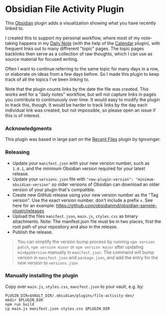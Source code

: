 # Obsidian File Activity Plugin

This [Obsidian](https://obsidian.md/) plugin adds a visualization showing what you have recently linked to.

I created this to support my personal workflow, where most of my note-taking happens in my [Daily Note](https://help.obsidian.md/Plugins/Daily+notes) (with the help of the [Calendar](https://github.com/liamcain/obsidian-calendar-plugin) plugin), with frequent links out to many diffrerent "topic" pages. The topic pages backlinks then serve as a collection of raw thoughts, which I can use as source material for focused writing. 

Often I want to continue referring to the same topic for many days in a row, or elaborate on ideas from a few days before. So I made this plugin to keep track of all the topics I've been linking to.

Note that the plugin counts links by the date the file was *created*. This works well for a "daily notes" workflow, but will not capture links in pages you contribute to continuously over time. It would easy to modify the plugin to track this, though. It would be harder to track links by the day each individual link was created, but not impossible, so please open an issue if this is of interest.

### Acknowledgments

This plugin was based in large part on the [Recent Files](https://github.com/tgrosinger/recent-files-obsidian) plugin by tgrosinger.

### Releasing

- Update your `manifest.json` with your new version number, such as `1.0.1`, and the minimum Obsidian version required for your latest release.
- Update your `versions.json` file with `"new-plugin-version": "minimum-obsidian-version"` so older versions of Obsidian can download an older version of your plugin that's compatible.
- Create new GitHub release using your new version number as the "Tag version". Use the exact version number, don't include a prefix `v`. See here for an example: https://github.com/obsidianmd/obsidian-sample-plugin/releases
- Upload the files `manifest.json`, `main.js`, `styles.css` as binary attachments. Note: The manifest.json file must be in two places, first the root path of your repository and also in the release.
- Publish the release.

> You can simplify the version bump process by running `npm version patch`, `npm version minor` or `npm version major` after updating `minAppVersion` manually in `manifest.json`.
> The command will bump version in `manifest.json` and `package.json`, and add the entry for the new version to `versions.json`

### Manually installing the plugin

Copy over `main.js`, `styles.css`, `manifest.json` to your vault, e.g. by:
```
PLUGIN_DIR=$VAULT_DIR/.obsidian/plugins/file-activity-dev/
mkdir $PLUGIN_DIR
npm run build
cp main.js manifest.json styles.css $PLUGIN_DIR
```
